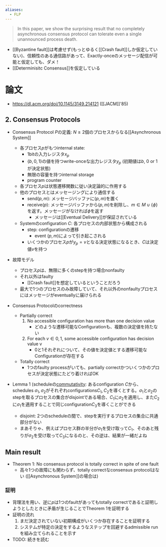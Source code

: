 ```yaml
---
aliases:
  - FLP
---
```

> In this paper, we show the surprising result that no completely asynchronous consensus protocol can tolerate even a single unannounced process death.
- [[Byzantine fault]]は考慮せず(もっとゆるく[[Crash fault]]しか仮定していない)、信頼性のある通信路があって、Exactly-onceのメッセージ配信が可能と仮定しても、ダメ！
- [[Determinisitc Consensus]]を仮定している


# 論文
- https://dl.acm.org/doi/10.1145/3149.214121 ([[JACM]]'85)

## 2. Consensus Protocols
- Consensus Protocol $P$の定義: $N \geq 2$個のプロセスからなる[[Asynchronous System]]
	- 各プロセス$p$がもつinternal state:
		- 1bitの入力レジスタ$x_p$
		- ${\{b, 0, 1\}}$の値を持つwrite-onceな出力レジスタ$y_p$ (初期値は$b$, $0$ or $1$が決定状態)
		- 無限の容量を持つinternal storage
		- program counter
	- 各プロセス$p$は状態遷移関数に従い決定論的に作用する
	- 他のプロセスとはメッセージングにより通信する
		- $\text{send}(p, m)$: メッセージバッファに$(p, m)$を置く
		- $\text{receive}(p)$: メッセージバッファから$(p, m)$を削除し、$m \in M \cup \{\phi\}$を返す。メッセージがなければ$\phi$を返す
			- メッセージは[[Eventual Delivery]]が保証されている
	- Systemのconfiguration $C$: 各プロセスの内部状態から構成される
		- step: configurationの遷移
			- event $(p, m)$によって引き起こされる
		- いくつかのプロセス$p$が$y_p = v$となる決定状態になるとき、$C$は決定値$v$を持つ

- 故障モデル
	- プロセス$p$は、無限に多くのstepを持つ場合nonfaulty
	- それ以外はfaulty
		- [[Crash fault]]を想定しているということだろう
	- 最大で1つのプロセスのみ故障していて、それ以外のnonfaultyプロセスにはメッセージがeventuallyに届けられる

- Consensus Protocolのcorrectness
	- Partially correct
		1. No accessible configuration has more than one decision value
			- どのような遷移可能なConfigurationも、複数の決定値を持たない
		2. For each $v \in {0, 1}$, some accessible configuration has decision value v
			- 0と1それぞれについて、その値を決定値とする遷移可能なConfigurationが存在する
	- Totally correct
		- 1つのfaulty processがいても、partially correctかついくつかのプロセスが決定状態にたどり着ければOK


- Lemma 1 (scheduleの[commutativity](commutative): あるconfiguration $C$から、schedules $\sigma_1, \sigma_2$がそれぞれconfigurations$C_1, C_2$を導くとする。$\sigma_1$と$\sigma_2$のstepを取るプロセスの集合がdisjointである場合、$C_1$に$\sigma_2$を適用し、また$C_2$に$\sigma_1$を適用することで同じconfiguration$C_3$を導くことができる
	- disjoint: 2つのscheduleの間で、stepを実行するプロセスの集合に共通部分がない
	- まあそりゃ、例えばプロセス群の半分が$\sigma_1$を受け取って$C_1$、そのあと残りが$\sigma_2$を受け取って$C_3$になるのと、その逆は、結果が一緒だよね

## Main result
- Theorem 1: No consensus protocol is totally correct in spite of one fault
	- 高々1つの故障にも関わらず、totally correctなconsensus protocolはない ([[Asynchronous System]]の場合は)
### 証明
- 背理法を用い、逆に$p$は1つのfaultがあってもtotally correctであると証明しようとしたときに矛盾が生じることでTheorem 1を証明する
-  証明の流れ
	1. まだ決定されていない初期構成がいくつか存在することを証明する
	2. システムが特定の決定をするようなステップを回避するadmissible runを組み立てられることを示す
- TODO: 続きを読む